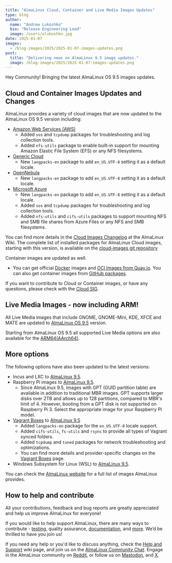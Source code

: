 ```yaml
---
title: "AlmaLinux Cloud, Container and Live Media Images Updates"
type: blog
author:
  name: "Andrew Lukoshko"
  bio: "Release Engineering Lead"
  image: /users/alukoshko.jpg
date: 2025-01-07
images:
  - /blog-images/2025/2025-01-07-images-updates.png
post:
  title: "Delivering news on AlmaLinux 9.5 image updates."
  image: /blog-images/2025/2025-01-07-images-updates.png
---
```


Hey Community! Bringing the latest AlmaLinux OS 9.5 images updates.

## Cloud and Container Images Updates and Changes

AlmaLinux provides a variety of cloud images that are now updated to the AlmaLinux OS 9.5 version including:

- [Amazon Web Services (AWS)](https://wiki.almalinux.org/cloud/AWS.html)
  - Added `sos` and `tcpdump` packages for troubleshooting and log collection tools.
  - Added `nfs-utils` package to enable built-in support for mounting Amazon Elastic File System (EFS) or any NFS filesystems.
- [Generic Cloud](https://wiki.almalinux.org/cloud/Generic-cloud.html)
  - New `langpacks-en` package to add `en_US.UTF-8` setting it as a default locale.
- [OpenNebula](https://wiki.almalinux.org/cloud/OpenNebula.html)
  - New `langpacks-en` package to add `en_US.UTF-8` setting it as a default locale.
- [Microsoft Azure](https://azuremarketplace.microsoft.com/en-us/marketplace/apps/almalinux.almalinux-x86_64)
  - New `langpacks-en` package to add `en_US.UTF-8` setting it as a default locale.
  - Added `sos` and `tcpdump` packages for troubleshooting and log collection tools.
  - Added `nfs-utils` and `cifs-utils` packages to support mounting NFS and SMB file shares from Azure Files or any NFS and SMB filesystems.

You can find more details in the [Cloud Images Changelog](https://wiki.almalinux.org/cloud/cloud-changelog.html) at the AlmaLinux Wiki. The complete list of installed packages for AlmaLinux Cloud images, starting with this version, is available on the [cloud-images git repository](https://github.com/AlmaLinux/cloud-images/tree/main/tests/packages)

Container images are updated as well.

- You can get official [Docker](https://hub.docker.com/_/almalinux) images and [OCI Images from Quay.io](https://quay.io/organization/almalinuxorg). You can also get container images from [GitHub packages](https://github.com/orgs/AlmaLinux/packages).

If you want to contribute to Cloud or Container images, or have any questions, please check with the [Cloud SIG](https://wiki.almalinux.org/sigs/Cloud.html).

## Live Media Images - now including ARM!

All Live Media images that include GNOME, GNOME-Mini, KDE, XFCE and MATE are updated to [AlmaLinux OS 9.5](https://repo.almalinux.org/almalinux/9.5/live/) version.

Starting from AlmaLinux OS 9.5 all supported Live Media options are also available for the [ARM64(AArch64)](https://repo.almalinux.org/almalinux/9/live/aarch64/).

## More options

The following options have also been updated to the latest versions:

- Incus and LXC to [AlmaLinux 9.5](https://images.linuxcontainers.org/images/almalinux/9/).
- Raspberry Pi images to [AlmaLinux 9.5](https://repo.almalinux.org/almalinux/9.5/raspberrypi/images/).
  - Since AlmaLinux 9.5, images with GPT (GUID partition table) are available in addition to traditional MBR images. GPT supports larger disks over 2TB and allows up to 128 partitions, compared to MBR's limit of 4. However, booting from a GPT disk is not supported on Raspberry Pi 3. Select the appropriate image for your Raspberry Pi model.
- [Vagrant Boxes](https://portal.cloud.hashicorp.com/vagrant/discover/almalinux) to [AlmaLinux 9.5](https://portal.cloud.hashicorp.com/vagrant/discover/almalinux/9)
  - Added `langpacks-en` package for the `en_US.UTF-8` locale support.
  - Added `cifs-utils`, `fs-utils` and `rsync` to provide all types of Vagrant synced folders.
  - Added `tcpdump` and `tuned` packages for network troubleshooting and optimizations.
  - You can find more details and provider-specific changes on the [Vagrant Boxes](https://wiki.almalinux.org/installation/vagrant-boxes.html) page.
- Windows Subsystem for Linux (WSL) to [AlmaLinux 9.5](https://apps.microsoft.com/store/detail/almalinux-9/9P5RWLM70SN9).

You can check the [AlmaLinux website](https://almalinux.org/get-almalinux/) for a full list of images AlmaLinux provides.

## How to help and contribute

All your contributions, feedback and bug reports are greatly appreciated and help us improve AlmaLinux for everyone!

If you would like to help support AlmaLinux, there are many ways to contribute - [testing](https://wiki.almalinux.org/Contribute-to-Testing.html), quality assurance, [documentation](https://wiki.almalinux.org/Contribute-to-Documentation.html), and [more](https://wiki.almalinux.org/Contribute.html). We’d be thrilled to have you join us!

If you need any help or you'd like to discuss anything, check the [Help and Support](https://wiki.almalinux.org/Help-and-Support.html) wiki page, and join us on the [AlmaLinux Community Chat](https://chat.almalinux.org). Engage in the AlmaLinux community on [Reddit](https://reddit.com/r/almalinux), or follow us on [Mastodon](https://fosstodon.org/@almalinux), and [X](https://twitter.com/almalinux).

